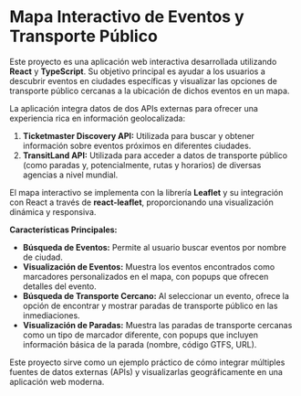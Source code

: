 # Mapa Interactivo de Eventos y Transporte Público

Este proyecto es una aplicación web interactiva desarrollada utilizando **React** y **TypeScript**. Su objetivo principal es ayudar a los usuarios a descubrir eventos en ciudades específicas y visualizar las opciones de transporte público cercanas a la ubicación de dichos eventos en un mapa.

La aplicación integra datos de dos APIs externas para ofrecer una experiencia rica en información geolocalizada:

1.  **Ticketmaster Discovery API:** Utilizada para buscar y obtener información sobre eventos próximos en diferentes ciudades.
2.  **TransitLand API:** Utilizada para acceder a datos de transporte público (como paradas y, potencialmente, rutas y horarios) de diversas agencias a nivel mundial.

El mapa interactivo se implementa con la librería **Leaflet** y su integración con React a través de **react-leaflet**, proporcionando una visualización dinámica y responsiva.

**Características Principales:**

* **Búsqueda de Eventos:** Permite al usuario buscar eventos por nombre de ciudad.
* **Visualización de Eventos:** Muestra los eventos encontrados como marcadores personalizados en el mapa, con popups que ofrecen detalles del evento.
* **Búsqueda de Transporte Cercano:** Al seleccionar un evento, ofrece la opción de encontrar y mostrar paradas de transporte público en las inmediaciones.
* **Visualización de Paradas:** Muestra las paradas de transporte cercanas como un tipo de marcador diferente, con popups que incluyen información básica de la parada (nombre, código GTFS, URL).

Este proyecto sirve como un ejemplo práctico de cómo integrar múltiples fuentes de datos externas (APIs) y visualizarlas geográficamente en una aplicación web moderna.


